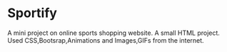 # Sportify
A mini project on online sports shopping website.
A small HTML project.
Used CSS,Bootsrap,Animations and Images,GIFs from the internet.
